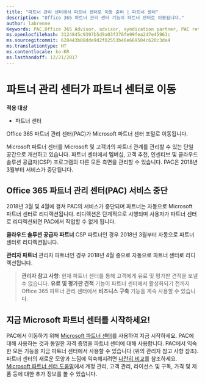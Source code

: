 ```yaml
---
title: "파트너 관리 센터에서 파트너 센터로 이동 준비 | 파트너 센터"
description: "Office 365 파트너 관리 센터 기능이 파트너 센터로 이동됩니다."
author: labrenne
Keywords: PAC,Office 365 Advisor, advisor, syndication partner, PAC retire, PAC retiring
ms.openlocfilehash: 3124845c9397b5d9a03f376fe99fea2d7e45963c
ms.sourcegitcommit: 628443b08dde9d2f02553b46e669504c620c3da4
ms.translationtype: HT
ms.contentlocale: ko-KR
ms.lasthandoff: 12/21/2017
---
```

# <a name="partner-admin-center-is-moving-to-partner-center"></a>파트너 관리 센터가 파트너 센터로 이동

**적용 대상**

-  파트너 센터

Office 365 파트너 관리 센터(PAC)가 Microsoft 파트너 센터 포털로 이동됩니다.

Microsoft 파트너 센터를 Microsoft 및 고객과의 파트너 관계를 관리할 수 있는 단일 공간으로 개선하고 있습니다. 파트너 센터에서 멤버십, 고객 추천, 인센티브 및 클라우드 솔루션 공급자(CSP) 프로그램의 다른 모든 측면을 관리할 수 있습니다. PAC은 2018년 3월부터 서비스가 중단됩니다.

## <a name="the-office-365-partner-admin-center-pac-will-be-retired"></a>Office 365 파트너 관리 센터(PAC) 서비스 중단

2018년 3월 및 4월에 걸쳐 PAC의 서비스가 중단되며 파트너는 자동으로 Microsoft 파트너 센터로 리디렉션됩니다. 리디렉션은 단계적으로 시행되며 사용자가 파트너 센터로 리디렉션되면 PAC에서 작업할 수 없게 됩니다. 

**클라우드 솔루션 공급자 파트너** CSP 파트너인 경우 2018년 3월부터 자동으로 파트너 센터로 리디렉션됩니다. 

**관리자 파트너** 관리자 파트너인 경우 2018년 4월 중으로 자동으로 파트너 센터로 리디렉션됩니다.

>**관리자 참고 사항**: 현재 파트너 센터를 통해 고객에게 유료 및 평가판 견적을 보낼 수 없습니다.  **유료 및 평가판 견적** 기능이 파트너 센터에서 활성화되기 전까지 Office 365 파트너 관리 센터에서 **비즈니스 구축** 기능을 계속 사용할 수 있습니다.

## <a name="start-using-the-microsoft-partner-center-now"></a>지금 Microsoft 파트너 센터를 시작하세요!

PAC에서 이동하기 위해 [Microsoft 파트너 센터](https://partnercenter.microsoft.com/)를 사용하여 지금 시작하세요.  PAC에 대해 사용하는 것과 동일한 자격 증명을 파트너 센터에 대해 사용합니다. PAC에서 익숙한 모든 기능을 지금 파트너 센터에서 사용할 수 있습니다 (위의 관리자 참고 사항 참조). 파트너 센터의 새로운 모양과 느낌에 익숙해지려면 [나란히 비교](moving-from-pac-to-pc.md)를 참조하세요.  [Microsoft 파트너 센터 도움말](https://partnercenter.microsoft.com/partner/help)에서 계정 관리, 고객 관리, 라이선스 및 구독, 가격 및 제품 등에 대한 추가 정보를 볼 수 있습니다.

 